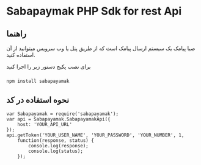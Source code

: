 # Sabapaymak PHP Sdk for rest Api

## راهنما
صبا پیامک یک سیستم ارسال پیامک است که از طریق پنل یا وب سرویس میتوانید از آن استفاده کنید.

برای نصب پکیج دستور زیر را اجرا کنید

##### 
```
npm install sabapayamak
```



## نحوه استفاده در کد


```node
var Sabapayamak = require('sabapayamak');
var api = Sabapayamak.SabapayamakApi({
    host: 'YOUR_API_URL'
});
api.getToken('YOUR_USER_NAME', 'YOUR_PASSWORD', 'YOUR_NUMBER', 1,
    function(response, status) {
        console.log(response);
        console.log(status);
    });
   
```
